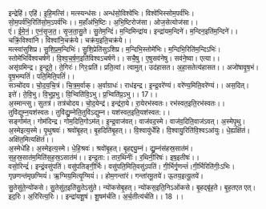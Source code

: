 

  
इन्द्रेहि॑। एहि॑। इ॒हि॒मत्सि॑। मत्स्यन्ध॑सः। अन्ध॑सो॒विश्वे॑भिः। विश्वे॑भिस्सोम॒पर्व॑भिः। सो॒म॒पर्व॑भि॒रिति॑सो॒म॒ऽपर्व॑भिः।। म॒हाँअ॑भि॒ष्टिः। अ॒भि॒ष्टिरोज॑सा। ओज॒सेत्योज॑सा।।  
एं। ई॒मे॒नं॒। ए॒नं॒सृ॒ज॒त॒। सृ॒ज॒ता॒सु॒ते। सु॒तेम॒न्दिं। म॒न्दिमिन्द्रा॑य। इन्द्रा॑यम॒न्दिने॑। म॒न्दिन॒इति॑म॒न्दिने॑।। चक्रिं॒विश्वा॑नि। विश्वा॑नि॒चक्र॑ये। चक्र॑य॒इति॒चक्र॑ये।।  
मत्स्वा॑सुशिप्र। सु॒शि॒प्र॒म॒न्दिभिः॑। सु॒शि॒प्रेति॑सुऽशिप्र। म॒न्दिभि॒स्तोमे॑भिः। म॒न्दिभि॒रिति॑म॒न्दिऽभिः॑। स्तोमे॑भिर्विश्वचर्षणॆ। वि॒श्व॒च॒र्ष॒ण॒इति॑विश्वऽचर्षणॆ।। सचै॒षु। ए॒षुसव॑नेषु। सव॑ने॒ष्वा। एत्या।।  
असृ॑ग्रमिन्द्र। इ॒न्द्र॒ते॒। ते॒गिरः॑। गिरः॒प्रति॑। प्रति॒त्वां। त्वामुत्। उद॑हासत। अ॒हा॒सतेत्य॑हासत।। अजो॑षावृ॒ष॒भं। वृ॒ष॒भम्पतिं॑। पति॒मिति॒पतिं॑।।  
सञ्चो॑दय। चो॒द॒य॒चि॒त्रं। चि॒त्र॒म॒र्वाक्। अ॒र्वाग्राधः॑। राध॑इन्द्र। इ॒न्द्र॒वरे॑ण्यं। वरे॑ण्य॒मिति॒वरे॑ण्यं।। अस॒दित्। इत्ते॑। ते॒वि॒भु। वि॒भुप्र॒भु। वि॒भ्विति॑वि॒ऽभु। प्र॒भ्विति॑प्र॒ऽभु।। 17।।  
अ॒स्मान्त्सु। सुतत्र॑। तत्र॑चोदय। चो॒द॒येन्द्र॑। इन्द्र॑रा॒ये। रा॒येरभ॑स्वतः। रभ॑स्वत॒इति॒रभ॑स्वतः।। तुवि॑द्युम्न॒यश॑स्वतः। तुवि॑द्यु॒म्नेति॒तुवि॑ऽद्युम्न। यश॑स्वत॒इति॒यश॑स्वत:।।  
सङ्गोम॑त्। गोम॑दिन्द्र। गोम॒दिति॒गोऽम॑त्। इ॒न्द्र॒वाज॑वत्। वाज॑वद॒स्मे। वाज॑व॒दिति॒वाज॑ऽवत्। अ॒स्मेपृ॒थु। अ॒स्मेइत्य॒स्मे। पृ॒थुश्रवः॑। श्रवो॑बृ॒हत्। बृ॒हदिति॑बृ॒हत्।। वि॒श्वायु॑र्धेहि। वि॒श्वायु॒रिति॑वि॒श्वऽआ॑युः। धे॒ह्यक्षि॑तं। अक्षि॑त॒मित्यक्षि॑तं।।  
अ॒स्मेधे॑हि। अ॒स्मेइत्य॒स्मे। धे॒हि॒श्रवः॑। श्रवो॑बृ॒हत्। बृ॒हद्द्यु॒म्नं। द्यु॒म्नंस॑हस्र॒सात॑मं। स॒ह॒स्र॒सात॑म॒मिति॑स॒ह॒स्र॒ऽसात॑मं।। इन्द्र॒ता:। तार॒थिनीः॑। र॒थिनी॒रिषः॑। इष॒इतीषः॑।।  
वसो॒रिन्द्रं॑। इन्द्रं॒वसु॑पतिं। वसु॑पतिङ्गी॒र्भिः। वसु॑पति॒मिति॒वसु॑ऽपतिं। गी॒र्भिर्गृ॒णन्तं॑।गी॒र्भिरिति॑गीः॒ऽभिः। गृछणन्त॑मृछग्मियं॑। ऋ॒ग्मिय॒मित्यृ॒ग्मियं॑।। होम॒गन्ता॑रं। गन्ता॑रमू॒तये॑। ऊ॒तय॒इत्यू॒तये॑।  
सु॒तेसु॑ते॒न्यो॑कसे। सु॒तेसु॑त॒इति॑सु॒तेऽसु॑ते। न्यो॑कसेबृ॒हत्। न्यो॑कस॒इति॒निऽओ॑कसे। बृ॒हद्बृ॑ह॒ते। बृ॒ह॒तएत एत्। इद॒रिः। अ॒रिरित्य॒रिः।। इन्द्रा॑यशू॒षं। शू॒षम॑र्चति। अ॒र्च॒तीत्य॑र्चति।। 18 ।।  
